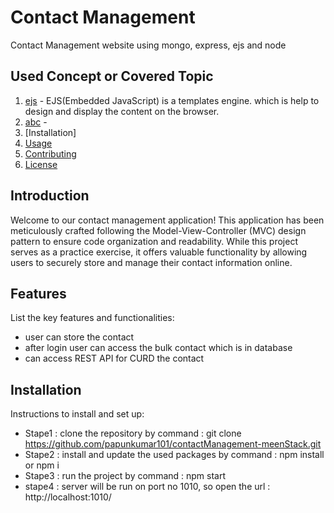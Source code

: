 
# Contact Management

 Contact Management website using  mongo, express, ejs and node

## Used Concept or Covered Topic

1. [ejs](#https://www.npmjs.com/package/ejs) - EJS(Embedded JavaScript) is a templates engine. which is help to design and display the content on the browser.
2. [abc](#cda) - 
3. [Installation]
4. [Usage](#usage)
5. [Contributing](#contributing)
6. [License](#license)

## Introduction

Welcome to our contact management application! This application has been meticulously crafted following the Model-View-Controller (MVC) design pattern to ensure code organization and readability. While this project serves as a practice exercise, it offers valuable functionality by allowing users to securely store and manage their contact information online.

## Features

List the key features and functionalities:

- user can store the contact
- after login user can access the bulk contact which is in database
- can access REST API for CURD the contact

## Installation

Instructions to install and set up:

- Stape1 : clone the repository by command : git clone https://github.com/papunkumar101/contactManagement-meenStack.git
- Stape2 : install and update the used packages by command : npm install or npm i
- Stape3 : run the project by command : npm start
- stape4 : server will be run on port no 1010, so open the url : http://localhost:1010/
